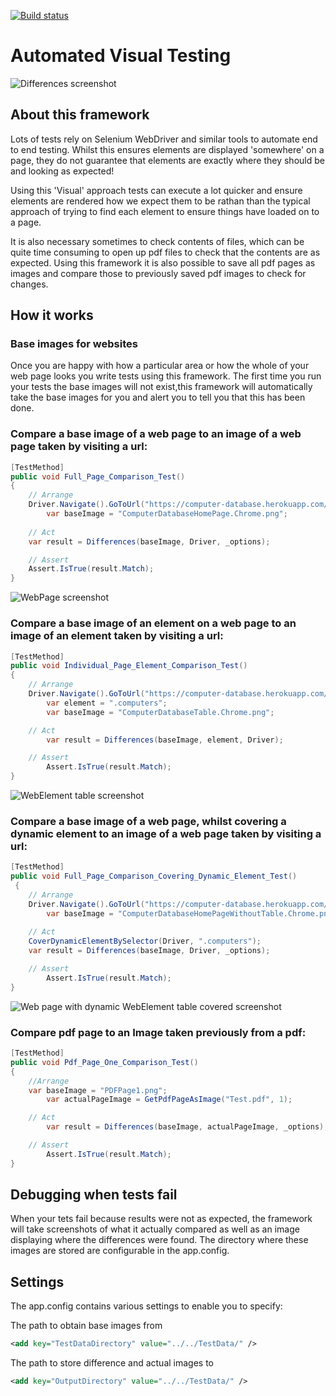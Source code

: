 [![Build status](https://ci.appveyor.com/api/projects/status/92lghgt6644av4cy?svg=true)](https://ci.appveyor.com/project/vivrichards600/automatedvisualtesting)

# Automated Visual Testing

![Differences screenshot](https://github.com/vivrichards600/AutomatedVisualTesting/blob/master/AutomatedVisualTesting/TestData/diff.png "Chrome Differences Screenshot")

## About this framework

Lots of tests rely on Selenium WebDriver and similar tools to automate end to end testing. Whilst this ensures elements are displayed 'somewhere' on a page, they do not guarantee that elements are exactly where they should be and looking as expected! 

Using this 'Visual' approach tests can execute a lot quicker and ensure elements are rendered how we expect them to be rathan than the typical approach of trying to find each element to ensure things have loaded on to a page.

It is also necessary sometimes to check contents of files, which can be quite time consuming to open up pdf files to check that the contents are as expected. Using this framework it is also possible to save all pdf pages as images and compare those to previously saved pdf images to check for changes.

## How it works 

### Base images for websites
Once you are happy with how a particular area or how the whole of your web page looks you write tests using this framework. The first time you run your tests the base images will not exist,this framework will automatically take the base images for you and alert you to tell you that this has been done.

### Compare a base image of a web page to an image of a web page taken by visiting a url:

``` c#
[TestMethod]
public void Full_Page_Comparison_Test()
{
	// Arrange
	Driver.Navigate().GoToUrl("https://computer-database.herokuapp.com/computers");
    	var baseImage = "ComputerDatabaseHomePage.Chrome.png";
    	
	// Act
	var result = Differences(baseImage, Driver, _options);

	// Assert
	Assert.IsTrue(result.Match);
}
```

![WebPage screenshot](https://github.com/vivrichards600/AutomatedVisualTesting/blob/master/AutomatedVisualTesting/TestData/ComputerDatabaseHomePage.Chrome.png "Web Page Screenshot")

### Compare a base image of an element on a web page to an image of an element taken by visiting a url:

``` c#
[TestMethod]
public void Individual_Page_Element_Comparison_Test()
{
	// Arrange
	Driver.Navigate().GoToUrl("https://computer-database.herokuapp.com/computers");
    	var element = ".computers";
    	var baseImage = "ComputerDatabaseTable.Chrome.png";

	// Act
    	var result = Differences(baseImage, element, Driver);

	// Assert
    	Assert.IsTrue(result.Match);
}
```

![WebElement table screenshot](https://github.com/vivrichards600/AutomatedVisualTesting/blob/master/AutomatedVisualTesting/TestData/ComputerDatabaseTable.Chrome.png "Element Screenshot")

### Compare a base image of a web page, whilst covering a dynamic element to an image of a web page taken by visiting a url:

``` c#
[TestMethod]
public void Full_Page_Comparison_Covering_Dynamic_Element_Test()
 {
	// Arrange
	Driver.Navigate().GoToUrl("https://computer-database.herokuapp.com/computers");
    	var baseImage = "ComputerDatabaseHomePageWithoutTable.Chrome.png";
    	
	// Act
	CoverDynamicElementBySelector(Driver, ".computers");
	var result = Differences(baseImage, Driver, _options);

	// Assert
    	Assert.IsTrue(result.Match);
}
```

![Web page with dynamic WebElement table covered screenshot](https://github.com/vivrichards600/AutomatedVisualTesting/blob/master/AutomatedVisualTesting/TestData/ComputerDatabaseHomePageWithoutTable.Chrome.png "Element Screenshot")

### Compare pdf page to an Image taken previously from a pdf:

``` c#
[TestMethod]
public void Pdf_Page_One_Comparison_Test()
{
	//Arrange
  	var baseImage = "PDFPage1.png";
    	var actualPageImage = GetPdfPageAsImage("Test.pdf", 1);

	// Act
    	var result = Differences(baseImage, actualPageImage, _options);

	// Assert
    	Assert.IsTrue(result.Match);
}
```
## Debugging when tests fail

When your tets fail because results were not as expected, the framework will take screenshots of what it actually compared as well as an image displaying where the differences were found. The directory where these images are stored are configurable in the app.config. 

## Settings
The app.config contains various settings to enable you to specify:


The path to obtain base images from
``` xml
<add key="TestDataDirectory" value="../../TestData/" />
```

The path to store difference and actual images to
``` xml
<add key="OutputDirectory" value="../../TestData/" />
```   

